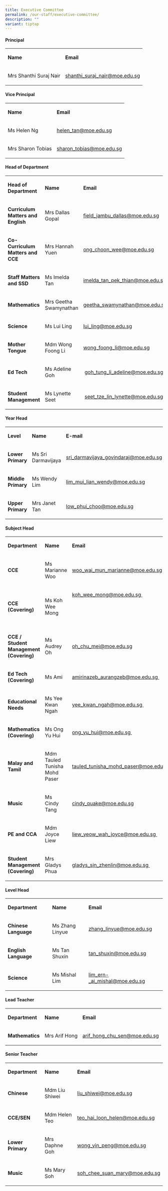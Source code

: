 ```yaml
---
title: Executive Committee
permalink: /our-staff/executive-committee/
description: ""
variant: tiptap
---
```

<h4><strong>Principal</strong></h4><table><tbody><tr><td rowspan="1" colspan="1"><p><strong>Name</strong></p></td><td rowspan="1" colspan="1"><p><strong>Email</strong></p></td></tr><tr><td rowspan="1" colspan="1"><p>Mrs Shanthi Suraj Nair</p></td><td rowspan="1" colspan="1"><p><a href="mailto:shanthi_suraj_nair@moe.edu.sg" rel="noopener noreferrer nofollow" target="">shanthi_suraj_nair@moe.edu.sg</a></p></td></tr></tbody></table><h4><strong>Vice Principal</strong></h4><table><tbody><tr><td rowspan="1" colspan="1"><p><strong>Name</strong></p></td><td rowspan="1" colspan="1"><p><strong>Email</strong></p></td></tr><tr><td rowspan="1" colspan="1"><p>Ms Helen Ng</p></td><td rowspan="1" colspan="1"><p><a href="mailto:helen_tan@moe.edu.sg" rel="noopener noreferrer nofollow" target="">helen_tan@moe.edu.sg</a></p></td></tr><tr><td rowspan="1" colspan="1"><p>Mrs Sharon Tobias</p></td><td rowspan="1" colspan="1"><p><a href="mailto:sharon_tobias@moe.edu.sg" rel="noopener noreferrer nofollow" target="">sharon_tobias@moe.edu.sg</a></p></td></tr></tbody></table><h4><strong>Head of Department</strong></h4><table><tbody><tr><td rowspan="1" colspan="1"><p><strong>Head of Department</strong></p></td><td rowspan="1" colspan="1"><p><strong>Name</strong></p></td><td rowspan="1" colspan="1"><p><strong>Email</strong></p></td></tr><tr><td rowspan="1" colspan="1"><p><strong>Curriculum Matters and English</strong></p></td><td rowspan="1" colspan="1"><p>Mrs Dallas Gopal</p></td><td rowspan="1" colspan="1"><p><a href="mailto:field_jambu_dallas@moe.edu.sg" rel="noopener noreferrer nofollow" target="">field_jambu_dallas@moe.edu.sg</a></p></td></tr><tr><td rowspan="1" colspan="1"><p><strong>Co-Curriculum Matters and CCE&nbsp;</strong></p></td><td rowspan="1" colspan="1"><p>Mrs Hannah Yuen</p></td><td rowspan="1" colspan="1"><p><a href="mailto:ong_choon_wee@moe.edu.sg" rel="noopener noreferrer nofollow" target="">ong_choon_wee@moe.edu.sg</a></p></td></tr><tr><td rowspan="1" colspan="1"><p><strong>Staff Matters and SSD</strong></p></td><td rowspan="1" colspan="1"><p>Ms Imelda Tan</p></td><td rowspan="1" colspan="1"><p><a href="mailto:imelda_tan_pek_thian@moe.edu.sg" rel="noopener noreferrer nofollow" target="">imelda_tan_pek_thian@moe.edu.sg</a></p></td></tr><tr><td rowspan="1" colspan="1"><p><strong>Mathematics</strong></p></td><td rowspan="1" colspan="1"><p>Mrs Geetha Swamynathan</p></td><td rowspan="1" colspan="1"><p><a href="mailto:geetha_swamynathan@moe.edu.sg" rel="noopener noreferrer nofollow" target="">geetha_swamynathan@moe.edu.sg</a></p></td></tr><tr><td rowspan="1" colspan="1"><p><strong>Science</strong></p></td><td rowspan="1" colspan="1"><p>Ms Lui Ling</p></td><td rowspan="1" colspan="1"><p><a href="mailto:lui_ling@moe.edu.sg" rel="noopener noreferrer nofollow" target="">lui_ling@moe.edu.sg</a></p></td></tr><tr><td rowspan="1" colspan="1"><p><strong>Mother Tongue</strong></p></td><td rowspan="1" colspan="1"><p>Mdm Wong Foong Li</p></td><td rowspan="1" colspan="1"><p><a href="mailto:wong_foong_li@moe.edu.sg" rel="noopener noreferrer nofollow" target="">wong_foong_li@moe.edu.sg</a></p></td></tr><tr><td rowspan="1" colspan="1"><p><strong>Ed Tech</strong></p></td><td rowspan="1" colspan="1"><p>Ms Adeline Goh</p></td><td rowspan="1" colspan="1"><p>&nbsp;<a href="mailto:goh_tung_li_adeline@moe.edu.sg" rel="noopener noreferrer nofollow" target="">goh_tung_li_adeline@moe.edu.sg</a></p></td></tr><tr><td rowspan="1" colspan="1"><p><strong>Student Management</strong></p></td><td rowspan="1" colspan="1"><p>Ms Lynette Seet</p></td><td rowspan="1" colspan="1"><p>&nbsp;<a href="mailto:seet_tze_lin_lynette@moe.edu.sg" rel="noopener noreferrer nofollow" target="">seet_tze_lin_lynette@moe.edu.sg</a></p></td></tr></tbody></table><h4><strong>Year Head</strong></h4><table><tbody><tr><td rowspan="1" colspan="1"><p><strong>Level</strong></p></td><td rowspan="1" colspan="1"><p><strong>Name</strong></p></td><td rowspan="1" colspan="1"><p><strong>E-mail</strong></p></td></tr><tr><td rowspan="1" colspan="1"><p><strong>Lower Primary</strong></p></td><td rowspan="1" colspan="1"><p>Ms Sri Darmavijaya</p></td><td rowspan="1" colspan="1"><p><a href="mailto:sri_darmavijaya_govindaraj@moe.edu.sg" rel="noopener noreferrer nofollow" target="">sri_darmavijaya_govindaraj@moe.edu.sg</a></p></td></tr><tr><td rowspan="1" colspan="1"><p><strong>Middle Primary</strong></p></td><td rowspan="1" colspan="1"><p>Ms Wendy Lim</p></td><td rowspan="1" colspan="1"><p><a href="mailto:lim_mui_lian_wendy@moe.edu.sg" rel="noopener noreferrer nofollow" target="">lim_mui_lian_wendy@moe.edu.sg</a></p></td></tr><tr><td rowspan="1" colspan="1"><p><strong>Upper Primary</strong></p></td><td rowspan="1" colspan="1"><p>Mrs Janet Tan</p></td><td rowspan="1" colspan="1"><p><a href="mailto:low_phui_choo@moe.edu.sg" rel="noopener noreferrer nofollow" target="">low_phui_choo@moe.edu.sg</a></p></td></tr></tbody></table><h4><strong>Subject Head</strong></h4><table><tbody><tr><td rowspan="1" colspan="1"><p><strong>Department</strong></p></td><td rowspan="1" colspan="1"><p><strong>Name&nbsp;</strong></p></td><td rowspan="1" colspan="1"><p><strong>Email</strong></p></td></tr><tr><td rowspan="1" colspan="1"><p><strong>CCE</strong></p></td><td rowspan="1" colspan="1"><p>Ms Marianne Woo</p></td><td rowspan="1" colspan="1"><p><a href="mailto:woo_wai_mun_marianne@moe.edu.sg" rel="noopener noreferrer nofollow" target="_blank">woo_wai_mun_marianne@moe.edu.sg</a></p></td></tr><tr><td rowspan="1" colspan="1"><p><strong>CCE (Covering)</strong></p></td><td rowspan="1" colspan="1"><p>Ms Koh Wee Mong</p><p></p></td><td rowspan="1" colspan="1"><p><a href="mailto:koh_wee_mong@moe.edu.sg" rel="noopener noreferrer nofollow" target="">koh_wee_mong@moe.edu.sg&nbsp;</a></p><p><br><br><br></p></td></tr><tr><td rowspan="1" colspan="1"><p><strong>CCE / Student Management (Covering)</strong></p></td><td rowspan="1" colspan="1"><p>Ms Audrey Oh</p></td><td rowspan="1" colspan="1"><p></p><p><a href="mailto:oh_chu_mei@moe.edu.sg" rel="noopener noreferrer nofollow" target="">oh_chu_mei@moe.edu.sg</a></p></td></tr><tr><td rowspan="1" colspan="1"><p><strong>Ed Tech (Covering)&nbsp;</strong></p></td><td rowspan="1" colspan="1"><p>Ms Ami&nbsp;</p></td><td rowspan="1" colspan="1"><p><a href="mailto:amirinazeb_aurangzeb@moe.edu.sg" rel="noopener noreferrer nofollow" target="">amirinazeb_aurangzeb@moe.edu.sg&nbsp;</a></p></td></tr><tr><td rowspan="1" colspan="1"><p><strong>Educational Needs&nbsp;</strong></p></td><td rowspan="1" colspan="1"><p>Ms Yee Kwan Ngah&nbsp;</p></td><td rowspan="1" colspan="1"><p><a href="mailto:yee_kwan_ngah@moe.edu.sg" rel="noopener noreferrer nofollow" target="">yee_kwan_ngah@moe.edu.sg&nbsp;</a></p></td></tr><tr><td rowspan="1" colspan="1"><p><strong>Mathematics (Covering)</strong></p></td><td rowspan="1" colspan="1"><p>Ms Ong Yu Hui&nbsp;</p></td><td rowspan="1" colspan="1"><p><a href="mailto:ong_yu_hui@moe.edu.sg" rel="noopener noreferrer nofollow" target="">ong_yu_hui@moe.edu.sg&nbsp;</a></p></td></tr><tr><td rowspan="1" colspan="1"><p><strong>Malay and Tamil</strong></p></td><td rowspan="1" colspan="1"><p>Mdm Tauled Tunisha Mohd Paser</p></td><td rowspan="1" colspan="1"><p><a href="mailto:tauled_tunisha_mohd_paser@moe.edu.sg" rel="noopener noreferrer nofollow" target="">tauled_tunisha_mohd_paser@moe.edu.sg</a></p></td></tr><tr><td rowspan="1" colspan="1"><p><strong>Music&nbsp;</strong></p></td><td rowspan="1" colspan="1"><p>Ms Cindy Tang</p></td><td rowspan="1" colspan="1"><p><a href="mailto:cindy_quake@moe.edu.sg" rel="noopener noreferrer nofollow" target="">cindy_quake@moe.edu.sg</a></p></td></tr><tr><td rowspan="1" colspan="1"><p><strong>PE and CCA</strong></p></td><td rowspan="1" colspan="1"><p>Mdm Joyce Liew</p></td><td rowspan="1" colspan="1"><p><a href="mailto:liew_yeow_wah_joyce@moe.edu.sg" rel="noopener noreferrer nofollow" target="">liew_yeow_wah_joyce@moe.edu.sg&nbsp;</a></p></td></tr><tr><td rowspan="1" colspan="1"><p><strong>Student Management (Covering)&nbsp;</strong></p></td><td rowspan="1" colspan="1"><p>Mrs Gladys Phua&nbsp;</p></td><td rowspan="1" colspan="1"><p><a href="mailto:gladys_sin_zhenlin@moe.edu.sg" rel="noopener noreferrer nofollow" target="">gladys_sin_zhenlin@moe.edu.sg&nbsp;</a></p></td></tr></tbody></table><h4><strong>Level Head</strong></h4><table><tbody><tr><td rowspan="1" colspan="1"><p><strong>Department</strong></p></td><td rowspan="1" colspan="1"><p><strong>Name&nbsp;</strong></p></td><td rowspan="1" colspan="1"><p><strong>Email</strong></p></td></tr><tr><td rowspan="1" colspan="1"><p><strong>Chinese Language</strong></p></td><td rowspan="1" colspan="1"><p>Ms Zhang Linyue</p></td><td rowspan="1" colspan="1"><p><a href="mailto:zhang_linyue@moe.edu.sg" rel="noopener noreferrer nofollow" target="">zhang_linyue@moe.edu.sg</a></p></td></tr><tr><td rowspan="1" colspan="1"><p><strong>English Language</strong></p></td><td rowspan="1" colspan="1"><p>Ms Tan Shuxin</p></td><td rowspan="1" colspan="1"><p><a href="mailto:tan_shuxin@moe.edu.sg" rel="noopener noreferrer nofollow" target="">tan_shuxin@moe.edu.sg</a></p></td></tr><tr><td rowspan="1" colspan="1"><p><strong>Science</strong></p></td><td rowspan="1" colspan="1"><p>Ms Mishal Lim</p></td><td rowspan="1" colspan="1"><p><a href="mailto:lim_ern-_ai_mishal@moe.edu.sg" rel="noopener noreferrer nofollow" target="">lim_ern-_ai_mishal@moe.edu.sg</a></p></td></tr></tbody></table><h4><strong>Lead Teacher</strong></h4><table><tbody><tr><td rowspan="1" colspan="1"><p><strong>Department</strong></p></td><td rowspan="1" colspan="1"><p><strong>Name</strong></p></td><td rowspan="1" colspan="1"><p><strong>Email</strong></p></td></tr><tr><td rowspan="1" colspan="1"><p><strong>Mathematics</strong></p></td><td rowspan="1" colspan="1"><p>Mrs Arif Hong</p></td><td rowspan="1" colspan="1"><p><a href="mailto:arif_hong_chu_sen@moe.edu.sg" rel="noopener noreferrer nofollow" target="">arif_hong_chu_sen@moe.edu.sg</a></p></td></tr></tbody></table><h4><strong>Senior Teacher</strong></h4><table><tbody><tr><td rowspan="1" colspan="1"><p><strong>Department</strong></p></td><td rowspan="1" colspan="1"><p><strong>Name</strong></p></td><td rowspan="1" colspan="1"><p><strong>Email</strong></p></td></tr><tr><td rowspan="1" colspan="1"><p><strong>Chinese</strong></p></td><td rowspan="1" colspan="1"><p>Mdm Liu Shiwei</p></td><td rowspan="1" colspan="1"><p><a href="mailto:liu_shiwei@moe.edu.sg" rel="noopener noreferrer nofollow" target="">liu_shiwei@moe.edu.sg</a></p></td></tr><tr><td rowspan="1" colspan="1"><p><strong>CCE/SEN</strong></p></td><td rowspan="1" colspan="1"><p>Mdm Helen Teo</p></td><td rowspan="1" colspan="1"><p><a href="mailto:teo_hai_loon_helen@moe.edu.sg" rel="noopener noreferrer nofollow" target="">teo_hai_loon_helen@moe.edu.sg</a></p></td></tr><tr><td rowspan="1" colspan="1"><p><strong>Lower Primary</strong></p></td><td rowspan="1" colspan="1"><p>Mrs Daphne Goh</p></td><td rowspan="1" colspan="1"><p><a href="mailto:wong_yin_peng@moe.edu.sg" rel="noopener noreferrer nofollow" target="">wong_yin_peng@moe.edu.sg</a></p></td></tr><tr><td rowspan="1" colspan="1"><p><strong>Music</strong></p></td><td rowspan="1" colspan="1"><p>Ms Mary Soh</p></td><td rowspan="1" colspan="1"><p><a href="mailto:soh_chee_suan_mary@moe.edu.sg" rel="noopener noreferrer nofollow" target="_blank">soh_chee_suan_mary@moe.edu.sg</a></p></td></tr></tbody></table><p></p>